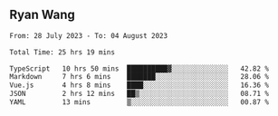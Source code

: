 ## Ryan Wang

<!--START_SECTION:waka-->

```txt
From: 28 July 2023 - To: 04 August 2023

Total Time: 25 hrs 19 mins

TypeScript   10 hrs 50 mins  ██████████▓░░░░░░░░░░░░░░   42.82 %
Markdown     7 hrs 6 mins    ███████░░░░░░░░░░░░░░░░░░   28.06 %
Vue.js       4 hrs 8 mins    ████░░░░░░░░░░░░░░░░░░░░░   16.36 %
JSON         2 hrs 12 mins   ██▒░░░░░░░░░░░░░░░░░░░░░░   08.71 %
YAML         13 mins         ▒░░░░░░░░░░░░░░░░░░░░░░░░   00.87 %
```

<!--END_SECTION:waka-->
